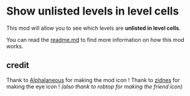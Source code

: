 # Show unlisted levels in level cells

This mod will allow you to see which levels are **<cb>unlisted in level cells</cb>**.

You can read the [readme.md](https://github.com/Geming400/ShowUnlistedLevelsInLevelCells/blob/main/README.md) to find more information on how this mod works.

## credit

Thank to [Alphalaneous](https://geode-sdk.org/mods?developer=alphalaneous) for making the mod icon !
Thank to [zidnes](https://x.com/xviaexclusive) for making the eye icon !
*(also thank to robtop for making the friend icon)*
